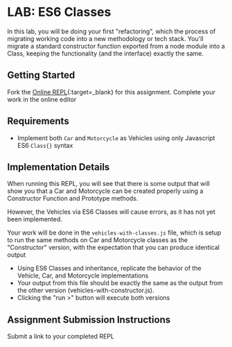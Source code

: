 # LAB: ES6 Classes

In this lab, you will be doing your first "refactoring", which the process of migrating working code into a new methodology or tech stack. You'll migrate a standard constructor function exported from a node module into a Class, keeping the functionality (and the interface) exactly the same.

## Getting Started

Fork the [Online REPL](https://repl.it/@codefellows/ES6-Classes){:target=_blank} for this assignment. Complete your work in the online editor

## Requirements

- Implement both `Car` and `Motorcycle` as Vehicles using only Javascript ES6 `Class{}` syntax

## Implementation Details

When running this REPL, you will see that there is some output that will show you that a Car and Motorcycle can be created properly using a Constructor Function and Prototype methods.

However, the Vehicles via ES6 Classes will cause errors, as it has not yet been implemented.

Your work will be done in the `vehicles-with-classes.js` file, which is setup to run the same methods on Car and Motorcycle classes as the "Constructor" version, with the expectation that you can produce identical output

- Using ES6 Classes and inheritance, replicate the behavior of the Vehicle, Car, and Motorcycle implementations
- Your output from this file should be exactly the same as the output from the other version (vehicles-with-constructor.js).
- Clicking the "run >" button will execute both versions

## Assignment Submission Instructions

Submit a link to your completed REPL
